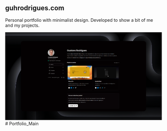 ## guhrodrigues.com

Personal portfolio with minimalist design. Developed to show a bit of me and my projects.

<a href="https://guhrodrigues.com">
    <img src="./public/portfolio.png" />
</a>#   P o r t f o l i o _ M a i n 
 
 